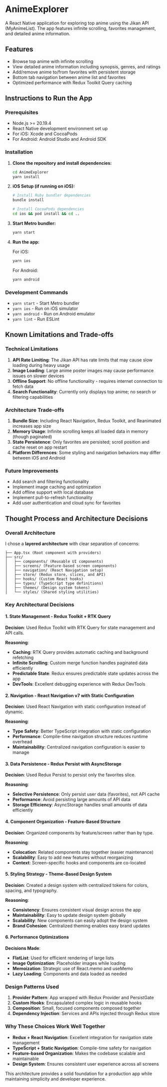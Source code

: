# AnimeExplorer

A React Native application for exploring top anime using the Jikan API (MyAnimeList). The app features infinite scrolling, favorites management, and detailed anime information.

## Features

- Browse top anime with infinite scrolling
- View detailed anime information including synopsis, genres, and ratings
- Add/remove anime to/from favorites with persistent storage
- Bottom tab navigation between anime list and favorites
- Optimized performance with Redux Toolkit Query caching

## Instructions to Run the App

### Prerequisites

- Node.js >= 20.19.4
- React Native development environment set up
- For iOS: Xcode and CocoaPods
- For Android: Android Studio and Android SDK

### Installation

1. **Clone the repository and install dependencies:**
   ```bash
   cd AnimeExplorer
   yarn install
   ```

2. **iOS Setup (if running on iOS):**
   ```bash
   # Install Ruby bundler dependencies
   bundle install
   
   # Install CocoaPods dependencies
   cd ios && pod install && cd ..
   ```

3. **Start Metro bundler:**
   ```bash
   yarn start
   ```

4. **Run the app:**
   
   For iOS:
   ```bash
   yarn ios
   ```
   
   For Android:
   ```bash
   yarn android
   ```

### Development Commands

- `yarn start` - Start Metro bundler
- `yarn ios` - Run on iOS simulator
- `yarn android` - Run on Android emulator
- `yarn lint` - Run ESLint

## Known Limitations and Trade-offs

### Technical Limitations

1. **API Rate Limiting**: The Jikan API has rate limits that may cause slow loading during heavy usage
2. **Image Loading**: Large anime poster images may cause performance issues on slower devices
3. **Offline Support**: No offline functionality - requires internet connection to fetch data
4. **Search Functionality**: Currently only displays top anime; no search or filtering capabilities

### Architecture Trade-offs

1. **Bundle Size**: Including React Navigation, Redux Toolkit, and Reanimated increases app size
2. **Memory Usage**: Infinite scrolling keeps all loaded data in memory (though paginated)
3. **State Persistence**: Only favorites are persisted; scroll position and cache reset on app restart
4. **Platform Differences**: Some styling and navigation behaviors may differ between iOS and Android

### Future Improvements

- Add search and filtering functionality
- Implement image caching and optimization
- Add offline support with local database
- Implement pull-to-refresh functionality
- Add user authentication and cloud sync for favorites

## Thought Process and Architecture Decisions

### Overall Architecture

I chose a **layered architecture** with clear separation of concerns:

```
├── App.tsx (Root component with providers)
├── src/
│   ├── components/ (Reusable UI components)
│   ├── screens/ (Feature-based screen components)
│   ├── navigation/ (React Navigation setup)
│   ├── store/ (Redux store, slices, and API)
│   ├── hooks/ (Custom React hooks)
│   ├── types/ (TypeScript type definitions)
│   ├── themes/ (Design system tokens)
│   └── styles/ (Shared styling utilities)
```

### Key Architectural Decisions

#### 1. State Management - Redux Toolkit + RTK Query
**Decision**: Used Redux Toolkit with RTK Query for state management and API calls.

**Reasoning**:
- **Caching**: RTK Query provides automatic caching and background refetching
- **Infinite Scrolling**: Custom merge function handles paginated data efficiently
- **Predictable State**: Redux ensures predictable state updates across the app
- **DevTools**: Excellent debugging experience with Redux DevTools

#### 2. Navigation - React Navigation v7 with Static Configuration
**Decision**: Used React Navigation with static configuration instead of dynamic.

**Reasoning**:
- **Type Safety**: Better TypeScript integration with static configuration
- **Performance**: Compile-time navigation structure reduces runtime overhead
- **Maintainability**: Centralized navigation configuration is easier to manage

#### 3. Data Persistence - Redux Persist with AsyncStorage
**Decision**: Used Redux Persist to persist only the favorites slice.

**Reasoning**:
- **Selective Persistence**: Only persist user data (favorites), not API cache
- **Performance**: Avoid persisting large amounts of API data
- **Storage Efficiency**: AsyncStorage handles small amounts of data efficiently

#### 4. Component Organization - Feature-Based Structure
**Decision**: Organized components by feature/screen rather than by type.

**Reasoning**:
- **Colocation**: Related components stay together (easier maintenance)
- **Scalability**: Easy to add new features without reorganizing
- **Context**: Screen-specific hooks and components are co-located

#### 5. Styling Strategy - Theme-Based Design System
**Decision**: Created a design system with centralized tokens for colors, spacing, and typography.

**Reasoning**:
- **Consistency**: Ensures consistent visual design across the app
- **Maintainability**: Easy to update design system globally
- **Scalability**: New components can easily adopt the design system
- **Brand Cohesion**: Centralized theming enables easy brand updates

#### 6. Performance Optimizations
**Decisions Made**:
- **FlatList**: Used for efficient rendering of large lists
- **Image Optimization**: Placeholder images while loading
- **Memoization**: Strategic use of React.memo and useMemo
- **Lazy Loading**: Components and data loaded as needed

### Design Patterns Used

1. **Provider Pattern**: App wrapped with Redux Provider and PersistGate
2. **Custom Hooks**: Encapsulated complex logic in reusable hooks
3. **Composition**: Small, focused components composed together
4. **Dependency Injection**: Services and APIs injected through Redux store

### Why These Choices Work Well Together

- **Redux + React Navigation**: Excellent integration for navigation state management
- **TypeScript + Static Navigation**: Compile-time safety for navigation
- **Feature-based Organization**: Makes the codebase scalable and maintainable
- **Design System**: Ensures consistent user experience across all screens

This architecture provides a solid foundation for a production app while maintaining simplicity and developer experience.
